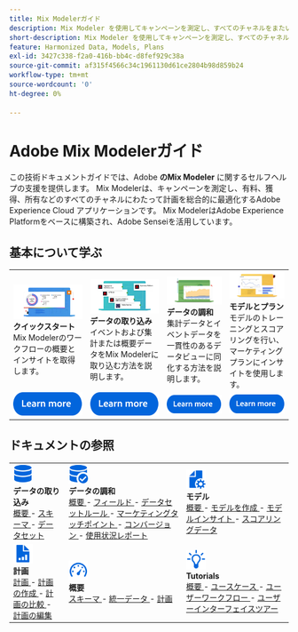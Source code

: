 ```yaml
---
title: Mix Modelerガイド
description: Mix Modeler を使用してキャンペーンを測定し、すべてのチャネルをまたいで総合的に計画を最適化する方法について説明します。
short-description: Mix Modeler を使用してキャンペーンを測定し、すべてのチャネルをまたいで総合的に計画を最適化する方法について説明します。
feature: Harmonized Data, Models, Plans
exl-id: 3427c338-f2a0-416b-bb4c-d8fef929c38a
source-git-commit: af315f4566c34c1961130d61ce2804b98d859b24
workflow-type: tm+mt
source-wordcount: '0'
ht-degree: 0%

---
```


# Adobe Mix Modelerガイド

この技術ドキュメントガイドでは、Adobe **のMix Modeler** に関するセルフヘルプの支援を提供します。 Mix Modelerは、キャンペーンを測定し、有料、獲得、所有などのすべてのチャネルにわたって計画を総合的に最適化するAdobe Experience Cloud アプリケーションです。 Mix ModelerはAdobe Experience Platformをベースに構築され、Adobe Senseiを活用しています。

## 基本について学ぶ

<table style="table-layout:fixed">
  <tr style="border: 0;">
    <td>
    <a href="/help/get-started/about.md"><img src="assets/whatis-mm.png"></a>
    <div><strong> クイックスタート </strong><br/>Mix Modelerのワークフローの概要とインサイトを取得します。</div>
    </td>
    <td>
    <a href="/help/ingest-data/overview.md"><img src="assets/data-ingestion-mm.png"></a>
    <div><strong> データの取り込み </strong><br/> イベントおよび集計または概要データをMix Modelerに取り込む方法を説明します。</div>
    </td>
    <td>
    <a href="/help/harmonize-data/overview.md"><img src="assets/plan-mm.png"/></a>
    <div><strong> データの調和 </strong><br/> 集計データとイベントデータを一貫性のあるデータビューに同化する方法を説明します。 
    </div>
    </td>
    <td>
    <a href="/help/models/overview.md"><img src="assets/models-mm.png"></a>
    <div><strong> モデルとプラン </strong><br/> モデルのトレーニングとスコアリングを行い、マーケティングプランにインサイトを使用します。</div>
    </td>
  </tr>
  <tr style="border: 0;">
    <td align="center"><a href="/help/get-started/about.md"><img src="assets/learn-more-button.svg"></a></td>
    <td align="center"><a href="/help/ingest-data/overview.md"><img src="assets/learn-more-button.svg"></a></td>
    <td align="center"><a href="/help/harmonize-data/overview.md"><img src="assets/learn-more-button.svg"></a></td>
    <td align="center"><a href="/help/models/overview.md"><img src="assets/learn-more-button.svg"></a></td>
    </tr>
</table>


## ドキュメントの参照

<table style="table-layout:fixed">
  <tr style="border: 0;">
    <td>
      <img src="assets/Data.svg" width="35px"><br/>
      <strong> データの取り込み </strong><br/><a href="/help/ingest-data/overview.md"> 概要 </a> - <a href="/help/ingest-data/schemas.md"> スキーマ </a> - <a href="/help/ingest-data/datasets.md"> データセット </a> 
    </td>
    <td>
      <img src="assets/DataCheck.svg" width="35px"><br/>
      <strong> データの調和 </strong><br/><a href="/help/harmonize-data/overview.md"> 概要 </a> - <a href="/help/harmonize-data/fields.md"> フィールド </a> - <a href="/help/harmonize-data/dataset-rules.md"> データセットルール </a> - <a href="/help/harmonize-data/marketing-touchpoints.md"> マーケティングタッチポイント </a> - <a href="/help/harmonize-data/conversions.md"> コンバージョン </a> - <a href="/help/harmonize-data/usage-report.md"> 使用状況レポート </a>  
    </td>
    <td>
      <img src="assets/FileGear.svg" width="35px"><br/>
      <strong> モデル </strong><br/><a href="/help/models/overview.md"> 概要 </a> - <a href="/help/models/create.md"> モデルを作成 </a> - <a href="/help/models/insights.md"> モデルインサイト </a> - <a href="/help/models/scoring-data.md"> スコアリングデータ </a>
    </td>
  </tr>
  <tr style="border: 0;">
    <td>
      <img src="assets/FileChart.svg" width="35px"><br/>
      <strong> 計画 </strong><br/><a href="/help/plans/overview.md"> 計画 </a> - <a href="/help/plans/create.md"> 計画の作成 </a> - <a href="/help/plans/compare.md"> 計画の比較 </a> - <a href="/help/plans/edit.md"> 計画の編集 </a>
    </td>
    <td>
      <img src="assets/Dashboard.svg" width="35px"><br/>
      <strong> 概要 </strong><br/><a href="/help/dashboard/overview.md"> スキーマ </a> - <a href="/help/dashboard/harmonized-data.md"> 統一データ </a> - <a href="/help/dashboard/plans.md"> 計画 </a>
    </td>
        <td>
      <img src="assets/Learn.svg" width="35px"><br/>
      <strong>Tutorials</strong><br/><a href="https://experienceleague.adobe.com/docs/mix-modeler-learn/tutorials/overview.html?lang=en"> 概要 </a> - <a href="https://experienceleague.adobe.com/docs/mix-modeler-learn/tutorials/intro/use-cases.html?lang=en"> ユースケース </a> - <a href="https://experienceleague.adobe.com/docs/mix-modeler-learn/tutorials/intro/user-workflow.html?lang=en"> ユーザーワークフロー </a> - <a href="https://experienceleague.adobe.com/docs/mix-modeler-learn/tutorials/intro/user-interface-tour.html?lang=en"> ユーザーインターフェイスツアー </a>
    </td>
  </tr>
</table>
